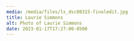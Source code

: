 ```yaml
---
media: /media/files/ls_dsc08315-finaledit.jpg
title: Laurie Simmons
alt: Photo of Laurie Simmons
date: 2023-01-17T17:27:00-0500
---
```

